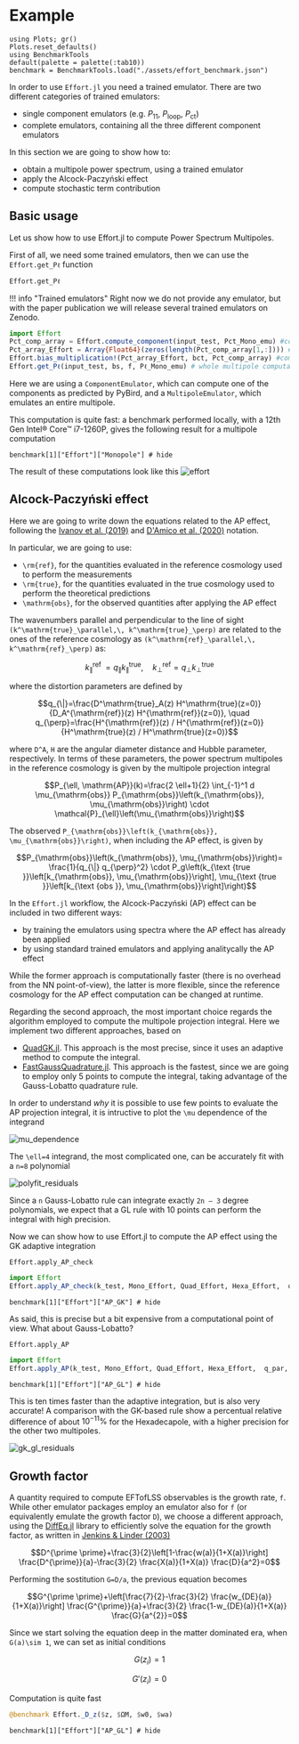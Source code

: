 # Example

```@setup tutorial
using Plots; gr()
Plots.reset_defaults()
using BenchmarkTools
default(palette = palette(:tab10))
benchmark = BenchmarkTools.load("./assets/effort_benchmark.json")
```

In order to use `Effort.jl` you need a trained emulator. There are two different categories of trained emulators:

- single component emulators (e.g.  $P_{11}$, $P_\mathrm{loop}$, $P_\mathrm{ct}$)
- complete emulators, containing all the three different component emulators

In this section we are going to show how to:

- obtain a multipole power spectrum, using a trained emulator
- apply the Alcock-Paczyński effect
- compute stochastic term contribution

## Basic usage

Let us show how to use Effort.jl to compute Power Spectrum Multipoles.

First of all, we need some trained emulators, then we can use the `Effort.get_Pℓ` function

```@docs
Effort.get_Pℓ
```

!!! info "Trained emulators"
    Right now we do not provide any emulator, but with the paper publication we will release
    several trained emulators on Zenodo.

```julia
import Effort
Pct_comp_array = Effort.compute_component(input_test, Pct_Mono_emu) #compute the components of Pct without the bias
Pct_array_Effort = Array{Float64}(zeros(length(Pct_comp_array[1,:]))) #allocate final array
Effort.bias_multiplication!(Pct_array_Effort, bct, Pct_comp_array) #components multiplied by bias
Effort.get_Pℓ(input_test, bs, f, Pℓ_Mono_emu) # whole multipole computation
```

Here we are using a `ComponentEmulator`, which can compute one of the components as
predicted by PyBird, and a `MultipoleEmulator`, which emulates an entire multipole.

This computation is quite fast: a benchmark performed locally, with a 12th Gen Intel® Core™
i7-1260P, gives the following result for a multipole computation

```@example tutorial
benchmark[1]["Effort"]["Monopole"] # hide
```

The result of these computations look like this
![effort](https://user-images.githubusercontent.com/58727599/209453056-a83dfd18-03c2-46be-a3a5-01b5f3bd459d.png)

## Alcock-Paczyński effect

Here we are going to write down the equations related to the AP effect, following the [Ivanov et al. (2019)](https://arxiv.org/abs/1909.05277) and [D'Amico et al. (2020)](https://arxiv.org/abs/2003.07956) notation.

In particular, we are going to use:

- ``\rm{ref}``, for the quantities evaluated in the reference cosmology used to perform the measurements
- ``\rm{true}``, for the quantities evaluated in the true cosmology used to perform the theoretical predictions
- ``\mathrm{obs}``, for the observed quantities after applying the AP effect

The wavenumbers parallel and perpendicular to the line of sight ``(k^\mathrm{true}_\parallel,\, k^\mathrm{true}_\perp)`` are related to the ones of the reference cosmology as ``(k^\mathrm{ref}_\parallel,\, k^\mathrm{ref}_\perp)`` as:

```math
k_{\|}^{\text {ref }}=q_{\|} k^\mathrm{true}_{\|}, \quad k_{\perp}^{\mathrm{ref}}=q_{\perp} k^\mathrm{true}_{\perp}
```

where the distortion parameters are defined by

```math
q_{\|}=\frac{D^\mathrm{true}_A(z) H^\mathrm{true}(z=0)}{D_A^{\mathrm{ref}}(z) H^{\mathrm{ref}}(z=0)}, \quad q_{\perp}=\frac{H^{\mathrm{ref}}(z) / H^{\mathrm{ref}}(z=0)}{H^\mathrm{true}(z) / H^\mathrm{true}(z=0)}
```

where ``D^A``, ``H`` are the angular diameter distance and Hubble parameter, respectively. In terms of these parameters, the power spectrum multipoles in the reference cosmology is given by the multipole projection integral

```math
P_{\ell, \mathrm{AP}}(k)=\frac{2 \ell+1}{2} \int_{-1}^1 d \mu_{\mathrm{obs}} P_{\mathrm{obs}}\left(k_{\mathrm{obs}}, \mu_{\mathrm{obs}}\right) \cdot \mathcal{P}_{\ell}\left(\mu_{\mathrm{obs}}\right)
```

The observed ``P_{\mathrm{obs}}\left(k_{\mathrm{obs}}, \mu_{\mathrm{obs}}\right)``, when including the AP effect, is given by

```math
P_{\mathrm{obs}}\left(k_{\mathrm{obs}}, \mu_{\mathrm{obs}}\right)= \frac{1}{q_{\|} q_{\perp}^2} \cdot P_g\left(k_{\text {true }}\left[k_{\mathrm{obs}}, \mu_{\mathrm{obs}}\right], \mu_{\text {true }}\left[k_{\text {obs }}, \mu_{\mathrm{obs}}\right]\right)
```

In the `Effort.jl` workflow, the Alcock-Paczyński (AP) effect can be included in two different ways:

- by training the emulators using spectra where the AP effect has already been applied
- by using standard trained emulators and applying analitycally the AP effect

While the former approach is computationally faster (there is no overhead from the NN
point-of-view), the latter is more flexible, since the reference cosmology for the AP effect
computation can be changed at runtime.

Regarding the second approach, the most important choice regards the algorithm employed to
compute the multipole projection integral.
Here we implement two different approaches, based on

- [QuadGK.jl](https://juliamath.github.io/QuadGK.jl/stable/). This approach is the most precise, since it uses an adaptive method to compute the integral.
- [FastGaussQuadrature.jl](https://juliaapproximation.github.io/FastGaussQuadrature.jl/stable/). This approach is the fastest, since we are going to employ only 5 points to compute the integral, taking advantage of the Gauss-Lobatto quadrature rule.

In order to understand _why_ it is possible to use few points to evaluate the AP projection integral, it is intructive to plot the ``\mu`` dependence of the integrand

![mu_dependence](https://user-images.githubusercontent.com/58727599/210108594-8c2c1c02-22e9-4d5d-a266-5fffa92bbcba.png)

The ``\ell=4`` integrand, the most complicated one, can be accurately fit with a ``n=8`` polynomial

![polyfit_residuals](https://user-images.githubusercontent.com/58727599/210109373-fbd9ab7e-1926-4761-a972-8045724b6704.png)

Since a ``n`` Gauss-Lobatto rule can integrate exactly ``2n – 3`` degree polynomials,  we expect that a GL rule with 10 points can perform the integral with high precision.

Now we can show how to use Effort.jl to compute the AP effect using the GK adaptive integration

```@docs
Effort.apply_AP_check
```

```julia
import Effort
Effort.apply_AP_check(k_test, Mono_Effort, Quad_Effort, Hexa_Effort,  q_par, q_perp)
```

```@example tutorial
benchmark[1]["Effort"]["AP_GK"] # hide
```

As said, this is precise but a bit expensive from a computational point of view. What about
Gauss-Lobatto?

```@docs
Effort.apply_AP
```

```julia
import Effort
Effort.apply_AP(k_test, Mono_Effort, Quad_Effort, Hexa_Effort,  q_par, q_perp)
```

```@example tutorial
benchmark[1]["Effort"]["AP_GL"] # hide
```

This is ten times faster than the adaptive integration, but is also very accurate! A comparison with the GK-based rule show a percentual
relative difference of about $10^{-11}\%$ for the Hexadecapole, with a higher precision for
the other two multipoles.

![gk_gl_residuals](https://user-images.githubusercontent.com/58727599/210110289-ec61612c-5ef2-4691-87fb-386f186f5e5e.png)

## Growth factor

A quantity required to compute EFTofLSS observables is the growth rate, ``f``. While other emulator packages employ an emulator also for ``f`` (or equivalently emulate the growth factor ``D``), we choose a different approach, using the [DiffEq.jl](https://docs.sciml.ai/DiffEqDocs/stable/) library to efficiently solve the equation for the growth factor, as written in [Jenkins & Linder (2003)](https://arxiv.org/abs/astro-ph/0305286)

```math
D^{\prime \prime}+\frac{3}{2}\left[1-\frac{w(a)}{1+X(a)}\right] \frac{D^{\prime}}{a}-\frac{3}{2} \frac{X(a)}{1+X(a)} \frac{D}{a^2}=0
```

Performing the sostitution ``G=D/a``, the previous equation becomes

```math
G^{\prime \prime}+\left[\frac{7}{2}-\frac{3}{2} \frac{w_{DE}(a)}{1+X(a)}\right] \frac{G^{\prime}}{a}+\frac{3}{2} \frac{1-w_{DE}(a)}{1+X(a)} \frac{G}{a^{2}}=0
```

Since we start solving the equation deep in the matter dominated era, when ``G(a)\sim 1``, we can set as initial conditions

```math
G(z_i) = 1
```

```math
G'(z_i)=0
```

Computation is quite fast

```julia
@benchmark Effort._D_z($z, $ΩM, $w0, $wa)
```

```@example tutorial
benchmark[1]["Effort"]["AP_GL"] # hide
```

